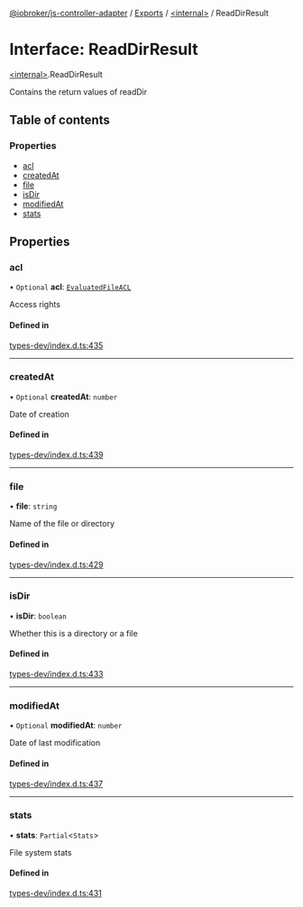 [@iobroker/js-controller-adapter](../README.md) / [Exports](../modules.md) / [\<internal\>](../modules/internal_.md) / ReadDirResult

# Interface: ReadDirResult

[\<internal\>](../modules/internal_.md).ReadDirResult

Contains the return values of readDir

## Table of contents

### Properties

- [acl](internal_.ReadDirResult.md#acl)
- [createdAt](internal_.ReadDirResult.md#createdat)
- [file](internal_.ReadDirResult.md#file)
- [isDir](internal_.ReadDirResult.md#isdir)
- [modifiedAt](internal_.ReadDirResult.md#modifiedat)
- [stats](internal_.ReadDirResult.md#stats)

## Properties

### acl

• `Optional` **acl**: [`EvaluatedFileACL`](internal_.EvaluatedFileACL.md)

Access rights

#### Defined in

[types-dev/index.d.ts:435](https://github.com/ioBroker/ioBroker.js-controller/blob/52bf8f589890e40e13e9ca18db712f69fc63488f/packages/types-dev/index.d.ts#L435)

___

### createdAt

• `Optional` **createdAt**: `number`

Date of creation

#### Defined in

[types-dev/index.d.ts:439](https://github.com/ioBroker/ioBroker.js-controller/blob/52bf8f589890e40e13e9ca18db712f69fc63488f/packages/types-dev/index.d.ts#L439)

___

### file

• **file**: `string`

Name of the file or directory

#### Defined in

[types-dev/index.d.ts:429](https://github.com/ioBroker/ioBroker.js-controller/blob/52bf8f589890e40e13e9ca18db712f69fc63488f/packages/types-dev/index.d.ts#L429)

___

### isDir

• **isDir**: `boolean`

Whether this is a directory or a file

#### Defined in

[types-dev/index.d.ts:433](https://github.com/ioBroker/ioBroker.js-controller/blob/52bf8f589890e40e13e9ca18db712f69fc63488f/packages/types-dev/index.d.ts#L433)

___

### modifiedAt

• `Optional` **modifiedAt**: `number`

Date of last modification

#### Defined in

[types-dev/index.d.ts:437](https://github.com/ioBroker/ioBroker.js-controller/blob/52bf8f589890e40e13e9ca18db712f69fc63488f/packages/types-dev/index.d.ts#L437)

___

### stats

• **stats**: `Partial`\<`Stats`\>

File system stats

#### Defined in

[types-dev/index.d.ts:431](https://github.com/ioBroker/ioBroker.js-controller/blob/52bf8f589890e40e13e9ca18db712f69fc63488f/packages/types-dev/index.d.ts#L431)
